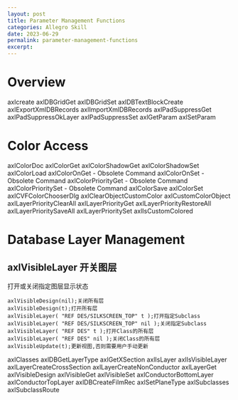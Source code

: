 ```yaml
---
layout: post
title: Parameter Management Functions
categories: Allegro Skill
date: 2023-06-29
permalink: parameter-management-functions
excerpt: 
---
```


# Overview

axlcreate
axlDBGridGet
axlDBGridSet
axlDBTextBlockCreate
axlExportXmlDBRecords
axlImportXmlDBRecords
axlPadSuppressGet
axlPadSuppressOkLayer
axlPadSuppressSet
axlGetParam
axlSetParam

# Color Access

axlColorDoc
axlColorGet
axlColorShadowGet
axlColorShadowSet
axlColorLoad
axlColorOnGet - Obsolete Command
axlColorOnSet - Obsolete Command
axlColorPriorityGet - Obsolete Command
axlColorPrioritySet - Obsolete Command
axlColorSave
axlColorSet
axlCVFColorChooserDlg
axlClearObjectCustomColor
axlCustomColorObject
axlLayerPriorityClearAll
axlLayerPriorityGet
axlLayerPriorityRestoreAll
axlLayerPrioritySaveAll
axlLayerPrioritySet
axlIsCustomColored


# Database Layer Management

## axlVisibleLayer 开关图层

打开或关闭指定图层显示状态
```
axlVisibleDesign(nil);关闭所有层
axlVisibleDesign(t);打开所有层
axlVisibleLayer( "REF DES/SILKSCREEN_TOP" t );打开指定Subclass
axlVisibleLayer( "REF DES/SILKSCREEN_TOP" nil );关闭指定Subclass
axlVisibleLayer( "REF DES" t );打开Class的所有层
axlVisibleLayer( "REF DES" nil );关闭Class的所有层
axlVisibleUpdate(t);更新视图,否则需要用户手动更新
```

axlClasses
axlDBGetLayerType
axlGetXSection
axlIsLayer
axlIsVisibleLayer
axlLayerCreateCrossSection
axlLayerCreateNonConductor
axlLayerGet
axlVisibleDesign
axlVisibleGet
axlVisibleSet
axlConductorBottomLayer
axlConductorTopLayer
axlDBCreateFilmRec
axlSetPlaneType
axlSubclasses
axlSubclassRoute